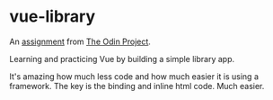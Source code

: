 # vue-library

An [assignment](https://www.theodinproject.com/courses/javascript/lessons/frameworks) from [The Odin Project](https://www.theodinproject.com/home).

Learning and practicing Vue by building a simple library app.

It's amazing how much less code and how much easier it is using a framework.  The key is the binding and inline html code.  Much easier.
